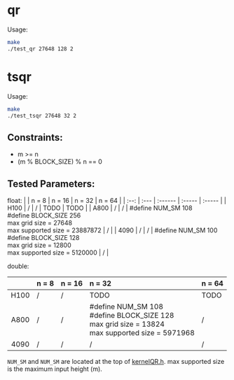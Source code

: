 # qr

Usage:
```bash
make
./test_qr 27648 128 2
```

# tsqr

Usage:
```bash
make
./test_tsqr 27648 32 2
```
## Constraints:

- m >= n
- (m % BLOCK_SIZE) % n == 0


## Tested Parameters:

float:
|      | n = 8 | n = 16 | n = 32 | n = 64 |
| :--: | :--- | :------ | :----- | :----- |
| H100 | / | / | TODO | TODO |
| A800 | / | / | #define NUM_SM 108<br/>#define BLOCK_SIZE 256<br/>max grid size = 27648<br />max supported size = 23887872 | / |
| 4090 | / | / | #define NUM_SM 100<br/>#define BLOCK_SIZE 128<br/>max grid size = 12800<br />max supported size = 5120000 | / |

double:

|      | n = 8 | n = 16 | n = 32 | n = 64 |
| :--: | :--- | :------ | :----- | :----- |
| H100 | / | / | TODO | TODO |
| A800 | / | / | #define NUM_SM 108<br/>#define BLOCK_SIZE 128<br/>max grid size = 13824<br />max supported size = 5971968 | / |
| 4090 | / | / | / | / |

`NUM_SM` and `NUM_SM` are located at the top of [kernelQR.h](kernelQR.h). max supported size is the maximum input height (m).
